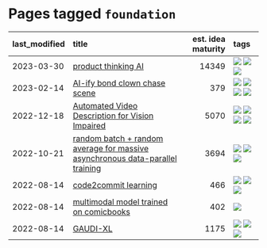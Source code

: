 # Pages tagged `foundation`

|last_modified|title|est. idea maturity|tags
|:---|:---|---:|:---|
|2023-03-30|[product thinking AI](../product_thinking_ai.md)|14349|[![](https://img.shields.io/badge/tag-experimental-3a20e)](../tags/experimental.md) [![](https://img.shields.io/badge/tag-foundation-4072a1)](../tags/foundation.md) [![](https://img.shields.io/badge/tag-tooling-eac1b9)](../tags/tooling.md)|
|2023-02-14|[AI-ify bond clown chase scene](../bond_clown_chase_scene.md)|379|[![](https://img.shields.io/badge/tag-animation-32c994)](../tags/animation.md) [![](https://img.shields.io/badge/tag-experimental-3a20e)](../tags/experimental.md) [![](https://img.shields.io/badge/tag-foundation-4072a1)](../tags/foundation.md) [![](https://img.shields.io/badge/tag-wip-dc62b7)](../tags/wip.md)|
|2022-12-18|[Automated Video Description for Vision Impaired](../automated-video-description.md)|5070|[![](https://img.shields.io/badge/tag-accessibility-50c04b)](../tags/accessibility.md) [![](https://img.shields.io/badge/tag-dataset-d82abc)](../tags/dataset.md) [![](https://img.shields.io/badge/tag-foundation-4072a1)](../tags/foundation.md) [![](https://img.shields.io/badge/tag-publicgood-96f021)](../tags/publicgood.md)|
|2022-10-21|[random batch + random average for massive asynchronous data-parallel training](../async-evolutionary-ddp.md)|3694|[![](https://img.shields.io/badge/tag-experimental-3a20e)](../tags/experimental.md) [![](https://img.shields.io/badge/tag-foundation-4072a1)](../tags/foundation.md) [![](https://img.shields.io/badge/tag-tooling-eac1b9)](../tags/tooling.md)|
|2022-08-14|[code2commit learning](../code2commit-learning.md)|466|[![](https://img.shields.io/badge/tag-carp-98b52b)](../tags/carp.md) [![](https://img.shields.io/badge/tag-experimental-3a20e)](../tags/experimental.md) [![](https://img.shields.io/badge/tag-foundation-4072a1)](../tags/foundation.md)|
|2022-08-14|[multimodal model trained on comicbooks](../multimodal-model-trained-on-comicbooks.md)|402|[![](https://img.shields.io/badge/tag-foundation-4072a1)](../tags/foundation.md)|
|2022-08-14|[GAUDI-XL](../gaudi-xl.md)|1175|[![](https://img.shields.io/badge/tag-animation-32c994)](../tags/animation.md) [![](https://img.shields.io/badge/tag-experimental-3a20e)](../tags/experimental.md) [![](https://img.shields.io/badge/tag-foundation-4072a1)](../tags/foundation.md)|